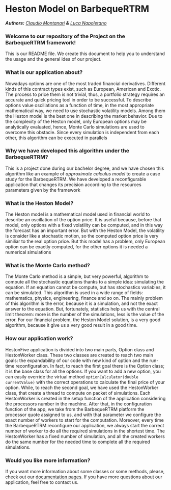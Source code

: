# Heston Model on BarbequeRTRM
_**Authors:** [Claudio Montanari](https://github.com/claudioMontanari)  **&** [Luca Napoletano](https://github.com/lnapo94)_

### Welcome to our repository of the Project on the BarbequeRTRM framework!
This is our README file. We create this document to help you to understand the usage and the general idea of our project.

### What is our application about?
Nowadays options are one of the most traded financial derivatives. Different kinds of this contract types exist, such as European, American and Exotic. 
The process to price them is not trivial, thus, a portfolio strategy requires an accurate and quick pricing tool in order to be successful. To describe options value oscillations as a function of time, in the most appropriate mathematical way, we need to use stochastic volatility models. Among them the Heston model is the best one in describing the market behavior. 
Due to the complexity of the Heston model, only European options may be analytically evaluated, hence, Monte Carlo simulations are used to overcome this obstacle.
Since every simulation is independent from each other, this algorithm can be executed in parallels

### Why we have developed this algorithm under the BarbequeRTRM?
This is a project done during our bachelor degree, and we have chosen this algorithm like an example of _approximate calculus model_ 
to create a case study for the BarbequeRTRM. We have developed a reconfigurable application that changes its precision according to the 
resources parameters given by the framework 

### What is the Heston Model?
The Heston model is a mathematical model used in financial world to describe an oscillation of the option price.
It is useful because, before that model, only options with a fixed volatility can be computed, and in this way the forecast has an important error. But with the Heston Model, the volatility is consider like a stochastic motion, so the computed option price is very similiar to the real option price. But this model has a problem, only European option can be exactly computed, for the other options it is needed a numerical simulations

### What is the Monte Carlo method?
The Monte Carlo method is a simple, but very powerful, algorithm to compute all the stochastic equations thanks to a simple idea: simulating the equation. If an equation cannot be compute, but has stochastics variables, it can be simulated. This algorithm is used in a wide range of fields: mathematics, physics, engineering, finance and so on. The mainly problem of this algorithm is the error, because it is a simulation, and not the exact answer to the equation. But, fortunately, statistics help us with the central limit theorem: more is the number of the simulations, less is the value of the error.
For our financial problem, the Heston Model solution, is a very good algorithm, because it give us a very good result in a good time.

### How our application work?
HestonFive application is divided into two main parts, Option class and HestonWorker class. These two classes are created to reach two main goals: the expandability of our code with new kind of option and the run-time reconfiguration. In fact, to reach the first goal there is the Option class; it is the base class for all the options. If you want to add a new option, you can easily override the virtual method `optionCalculator(double currentValue)` with the correct operations to calculate the final price of your option.
While, to reach the second goal, we have used the HestonWorker class, that create a thread to compute on packet of simulations. Each HestonWorker is created in the setup function of the application considering the processors number in the machine. After that, in the configuration function of the app, we take from the BarbequeRTRM platform the processor quote assigned to us, and with that parameter we configure the exact number of workers to start for the computation. Moreover, every time the BarbequeRTRM reconfigure our application, we always start the correct number of worker to do all the required simulations in the shortest time.
The HestonWorker has a fixed number of simulation, and all the created workers do the same number for the needed time to complete all the required simulations. 

### Would you like more information?
If you want more information about some classes or some methods, please, check out our [documentation pages](https://lnapo94.github.io/HestonFive).
If you have more questions about our application, feel free to contact us.
